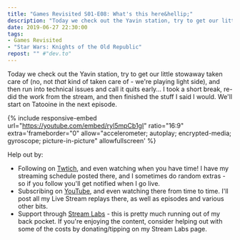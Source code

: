 ```yaml
---
title: "Games Revisited S01-E08: What's this here&hellip;"
description: "Today we check out the Yavin station, try to get our little stowaway taken care of (no, not *that* kind of taken care of - we're playing light side), and then run into technical issues."
date: 2019-06-27 22:30:00
tags:
- Games Revisited
- "Star Wars: Knights of the Old Republic"
repost: "" #"dev.to"
---
```


Today we check out the Yavin station, try to get our little stowaway taken care of (no, not *that* kind of taken care of - we're playing light side), and then run into technical issues and call it quits early&hellip; I took a short break, re-did the work from the stream, and then finished the stuff I said I would. We'll start on Tatooine in the next episode.
<!--more-->


{% include responsive-embed url="https://youtube.com/embed/ryl5mpCb1gI" ratio="16:9" extra='frameborder="0" allow="accelerometer; autoplay; encrypted-media; gyroscope; picture-in-picture" allowfullscreen' %}

Help out by:
 * Following on [Twtich](https://twitch.tv/AnonJr_Live), and even watching when you have time! I have my streaming schedule posted there, and I sometimes do random extras - so if you follow you'll get notified when I go live.
 * Subscribing on [YouTube](http://www.youtube.com/channel/UCXafqhKHbkSUIrq0LAuu0tw), and even watching there from time to time. I'll post all my Live Stream replays there, as well as episodes and various other bits.
 * Support through [Stream Labs](https://streamlabs.com/anonjr_live) - this is pretty much running out of my back pocket. If you're enjoying the content, consider helping out with some of the costs by donating/tipping on my Stream Labs page.